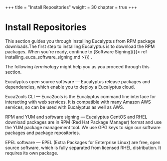 +++
title = "Install Repositories"
weight = 30
chapter = true
+++


# Install Repositories
This section guides you through installing Eucalyptus from RPM package downloads.The first step to installing Eucalyptus is to download the RPM packages. When you're ready, continue to [Software Signing]({{< ref installing_euca_software_signing.md >}}) . 

The following *terminology* might help you as you proceed through this section. 

Eucalyptus open source software — Eucalyptus release packages and dependencies, which enable you to deploy a Eucalyptus cloud. 

Euca2ools CLI — Euca2ools is the Eucalyptus command line interface for interacting with web services. It is compatible with many Amazon AWS services, so can be used with Eucalyptus as well as AWS. 

RPM and YUM and software signing — Eucalyptus CentOS and RHEL download packages are in RPM (Red Hat Package Manager) format and use the YUM package management tool. We use GPG keys to sign our software packages and package repositories. 

EPEL software — EPEL (Extra Packages for Enterprise Linux) are free, open source software, which is fully separated from licensed RHEL distribution. It requires its own package.




